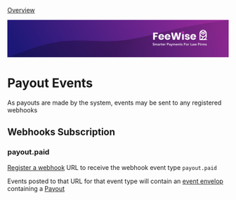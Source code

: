 [ Overview](./README.md)

![plot](./images/linkedin.png)


# Payout Events

As payouts are made by the system, events may be sent to any registered webhooks


## Webhooks Subscription

### payout.paid 

[Register a webhook](../../reference/partner-openapispec.yaml/paths/~1api~1v3~1partner~1webhooks/post) URL to 
receive the webhook event type `payout.paid`

Events posted to that URL for that event type will contain an 
[event envelop](../../reference/partner-openapispec.yaml/components/schemas/WebhookEvent) containing a 
[Payout](../../reference/partner-openapispec.yaml/components/schemas/Payout) 


